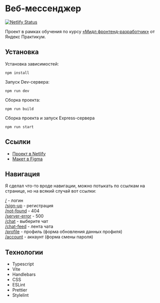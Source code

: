 # Веб-мессенджер

[![Netlify Status](https://api.netlify.com/api/v1/badges/b8cf15ed-eb3d-4c0f-8134-e9fa6dc0ab79/deploy-status)](https://app.netlify.com/sites/melodious-fenglisu-a607f8/deploys)

Проект в рамках обучения по
курсу [«Мидл фронтенд-разработчик»](https://practicum.yandex.ru/middle-frontend/?from=catalog) от Яндекс Практикум.

## Установка

Установка зависимостей:

```
npm install
```

Запуск Dev-сервера:

```
npm run dev
```

Сборка проекта:

```
npm run build
```

Сборка проекта и запуск Express-сервера

```
npm run start
```

## Ссылки

- [Проект в Netlify](https://melodious-fenglisu-a607f8.netlify.app/)
- [Макет в Figma](https://www.figma.com/file/Jks1uq2RXA9x7DQ3Ke0aHA/Yandex-Practicum-Messenger?type=design&mode=design&t=OmX2Sla6SXfk9nXw-1)

## Навигация

Я сделал что-то вроде навигации, можно потыкать по ссылкам на странице, но на всякий случай вот ссылки:

[/](http://localhost:3000/) - логин<br />
[/sign-up](http://localhost:3000/sign-up) - регистрация<br />
[/not-found](http://localhost:3000/not-found) - 404 <br />
[/server-error](http://localhost:3000/server-error) - 500 <br />
[/chat](http://localhost:3000/chat) - выберите чат <br />
[/chat-feed](http://localhost:3000/chat-feed) - лента чата <br />
[/profile](http://localhost:3000/profile) - профиль (форма обновления данных профиля) <br />
[/account](http://localhost:3000/account) - аккаунт (форма смены пароля) <br />

## Технологии

- Typescript
- Vite
- Handlebars
- CSS
- ESLint
- Prettier
- Stylelint
